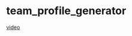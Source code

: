 # team_profile_generator
[video](https://user-images.githubusercontent.com/19826920/171571169-18f681a1-63e3-42aa-ac51-41b6534e3575.mp4)

